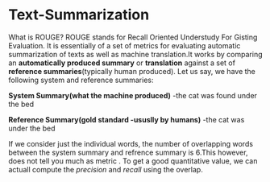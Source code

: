 # Text-Summarization
What is ROUGE?
ROUGE stands for Recall Oriented Understudy For Gisting Evaluation. It is essentially of a set of metrics for evaluating automatic summarization of texts as well as machine translation.It works by comparing an **automatically produced summary** or **translation** against a set of **reference summaries**(typically human produced).
Let us say, we have the following system and reference summaries:

**System Summary(what the machine produced)**
-the cat was found under the bed

**Reference Summary(gold standard -ususlly by humans)**
-the cat was under the bed

If we consider just the individual words, the number of overlapping words between the system summary and refrence summary is 6.This however, does not tell you much as metric . To get a good quantitative value, we can actuall compute the *precision* and *recall* using the overlap.




 
